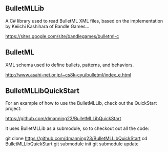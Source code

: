 ## BulletMLLib

A C# library used to read BulletML XML files, based on the implementation by Keiichi Kashihara of Bandle Games...

https://sites.google.com/site/bandlegames/bulletml-c

## BulletML

XML schema used to define bullets, patterns, and behaviors.

http://www.asahi-net.or.jp/~cs8k-cyu/bulletml/index_e.html

## BulletMLLibQuickStart

For an example of how to use the BulletMLLib, check out the QuickStart project:

https://github.com/dmanning23/BulletMLLibQuickStart

It uses BulletMLLib as a submodule, so to checkout out all the code:

git clone https://github.com/dmanning23/BulletMLLibQuickStart
cd BulletMLLibQuickStart
git submodule init
git submodule update
